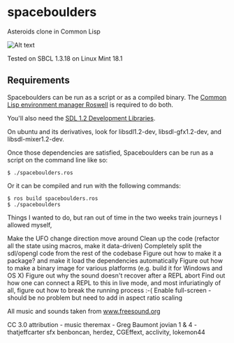 spaceboulders
=============

Asteroids clone in Common Lisp

![Alt text](/screenshot.png)

Tested on SBCL 1.3.18 on Linux Mint 18.1

## Requirements

Spaceboulders can be run as a script or as a compiled binary. The [Common Lisp environment manager Roswell](https://github.com/roswell/roswell) is required to do both.

You'll also need the [SDL 1.2 Development Libraries](https://www.libsdl.org/download-1.2.php).

On ubuntu and its derivatives, look for libsdl1.2-dev, libsdl-gfx1.2-dev, and libsdl-mixer1.2-dev.

Once those dependencies are satisfied, Spaceboulders can be run as a script on the command line like so:

```
$ ./spaceboulders.ros
```

Or it can be compiled and run with the following commands:

```
$ ros build spaceboulders.ros
$ ./spaceboulders
```



Things I wanted to do, but ran out of time in the two weeks train journeys I allowed myself,

Make the UFO change direction move around
Clean up the code (refactor all the state using macros, make it data-driven)
Completely split the sdl/opengl code from the rest of the codebase
Figure out how to make it a package? and make it load the dependencies automatically
Figure out how to make a binary image for various platforms (e.g. build it for Windows and OS X)
Figure out why the sound doesn't recover after a REPL abort
Find out how one can connect a REPL to this in live mode, and most infuriatingly of all, figure out how to break the running process :-(
Enable full-screen - should be no problem but need to add in aspect ratio scaling


All music and sounds taken from  www.freesound.org

CC 3.0 attribution -
   music theremax - Greg Baumont
         jovian 1 & 4 - thatjeffcarter
   sfx   benboncan, herdez, CGEffext, acclivity, lokemon44
